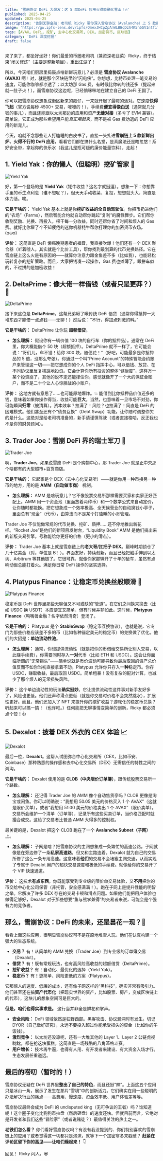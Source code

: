 ```yaml
---
title: '雪崩协议 DeFi 大爆发：这 5 款DeFi 应用火得能融化雪山！🔥'
published: 2025-04-25
updated: 2025-04-25
description: '告别无聊金融！老司机 Ricky 带你深入雪崩协议（Avalanche）上 5 款颠覆性的 DeFi 应用，看看它们怎么帮你“搞钱”（或者搞事情）。跟上节奏，一起发财（或者先吃土）！🍞'
image: 'https://gw.ipfs-lens.dev/ipfs/QmexJHCpZpAnWLBBqDzA4K5h5SV1ntfifvjdMLps5AGsHx?filename=20250425232815750.png'
tags: [AVAX, DeFi, 挖矿, 去中心化交易所, DEX, 加密货币, 区块链]
category: 'DeFi 深度挖掘'
draft: false
---
```


来了来了，都坐好坐好！你们最爱的币圈老司机（兼资深老韭菜）Ricky，终于结束“闭关修炼”（主要是整新项目），重出江湖了！

所以，今天咱们厨房里捣鼓点啥新鲜玩意儿？必须是 **雪崩协议 Avalanche (AVAX)** 啊！对，就是那个区块链里的“闪电侠”。你想想，比特币处理一笔交易的速度，可能你咖啡都凉透了；以太坊那 Gas 费，有时候比你转的钱还多（提起来就一肚子火！），而雪崩协议这边呢，已经悄咪咪地在建立自己的 DeFi 王国了。

你可以把雪崩协议想象成街区新来的靓仔，一来就开起了最嗨的派对。它速度**快得飞起**（官方说每秒 4500+ 交易，嗖嗖的！），手续费**便宜得像白送**（通常就几分钱的事儿），而且还能跟以太坊那边的应用和资产**无缝对接**（多亏了 EVM 兼容）。简单说，它正成为那些希望用户能*真正用起来*，而不是被 Gas 费劝退的 DeFi 应用的新宠儿。

今天，咱就不念那些让人打瞌睡的白皮书了，直接一头扎进**雪崩链上 5 款新鲜出炉、火得不行的 DeFi 应用**，看看它们都在搞什么名堂，是真魔法还是瞎忽悠！系好安全带，拿起你的快乐水（我这儿是瓶可疑的廉价能量饮料），走起！

## 1. Yield Yak：你的懒人（但聪明）挖矿管家 🐃

![Yield Yak](https://gw.ipfs-lens.dev/ipfs/QmdBj6Rp3wryxnSs9vei3Mpq8uJEQ1whqSWicuoy848BCk?filename=20250425233247480.png)

好，第一个登场的是 **Yield Yak**（牦牛收益？这名字就挺逗）。想象一下：你想靠手里的币生点利息（谁不想呢？），但天天手动收菜、复投，想想就头大，简直是体力活。唉。

**它是干啥的：** Yield Yak 基本上就是你**挖矿收益的全自动驾驶仪**。你把币扔进他们的“农场”（Farms），然后智能合约就自动帮你跳起“复利”的魔性舞步。它们帮你收割奖励、兑换、再投入，榨干每一分收益，同时还帮你省了时间和烦人的 Gas 费。就好比你雇了个不知疲倦的迷你机器牦牛帮你打理你的加密货币农场。 (ಡωಡ)

**评价：** 这简直是 DeFi 懒癌晚期患者的福音，我直接吹爆！他们还有一个 DEX 聚合器（听着唬人，其实就是个比价工具），帮你找到最划算的代币兑换路径。它在雪崩链上这么火是有原因的——就算你注意力跟金鱼差不多（比如我），也能轻松玩转复杂的挖矿策略。而且，大家把钱凑一起操作，Gas 费也摊薄了，跟拼车似的，不过拼的是加密收益！

## 2. DeltaPrime：像大佬一样借钱（或者只是更莽？）🧐

![DeltaPrime](https://gw.ipfs-lens.dev/ipfs/QmTcHxppL3udPzr8TnVCpBbpzYjG4LbpD1Y2ShESn1iiMZ?filename=20250425233642679.png)

接下来这位是 **DeltaPrime**。这帮兄弟瞅了瞅传统 DeFi 借贷（通常你得抵押一大堆东西才能借一点点钱——无聊！）然后说：“不行，得加点刺激的料。”

**它是干啥的：** DeltaPrime 让你玩 **超额借贷**。

* **怎么理解：** 假设你有一辆价值 100 块的自行车（你的抵押品）。通常在 DeFi 里，你大概能借个 50 块（超额抵押）。DeltaPrime 就不一样了，它可能会说：“哥们儿，车不错！给你 300 块，随便花！”（好吧，可能最多是你抵押品的 5 倍，没那么夸张）。你通过一个叫“Prime Account”的特殊智能合约账户来管理这一切——把它想成你的个人 DeFi 指挥中心，可以借钱、放贷、在不同协议里反复横跳地投资。它会计算你所有投资的整体“健康度”，这样万一某个投资崩了，其他的说不定还能撑住你。感觉就像开了一个大的保证金账户，而不是二十个让人心惊胆战的小账户。

**评价：** 这地方就有意思了……也可能原地爆炸。💥 能借到比你抵押品价值还多的钱，意味着如果你操作得当，收益可能**巨大**。当然，也意味着一旦市场不对劲，你可能瞬间**归零**（被清算）。资本效率？拉满了！风险？也拉满了！简直是 DeFi 的困难模式。他们甚至还有个“债务互换”（Debt Swap）功能，让你随时调整你欠的是什么。这绝对是给老司机准备的，新手请谨慎驾驶（或者直接梭哈，反正我也不是你的财务顾问）。

## 3. Trader Joe：雪崩 DeFi 界的瑞士军刀 🔪

![Trader Joe](https://gw.ipfs-lens.dev/ipfs/QmTcHxppL3udPzr8TnVCpBbpzYjG4LbpD1Y2ShESn1iiMZ?filename=20250425233642679.png)

啊，**Trader Joe**。如果说雪崩 DeFi 是个购物中心，那 Trader Joe 就是正中央那个啥都有的大型超市+百货商店。

**它是干啥的：** 它起家是个 DEX（去中心化交易所）——就是你用一种币换另一种币的地方，用的是 **AMM（自动做市商）** 机制。

* **怎么理解：** AMM 是啥玩意儿？它不像股票交易所那样需要买家和卖家正好匹配上。AMM 用一个资金池（里面放着两种币）和一个数学公式来自动定价，让你随时都能换。把它想象成一个效率极高、全天候营业的自动换钱小亭子，里面总有“现金”（代币），由算法而不是某个打瞌睡的小哥管理。

Trader Joe 不仅能做常规的代币兑换、挖矿、质押……还不停地推出新花样。“Rocket Joe”是他们的新项目发射台，“Liquidity Book” AMM 是他们搞出来的新版交易引擎，号称能给你更好的价格（更小的滑点）。

**评价：** Trader Joe 基本上就是雪崩链上的**老大哥/扛把子 DEX**。巅峰时期锁仓了几十亿美金（对，单位是 B！）。界面友好，持续创新，而且已经把触手伸到以太坊、Arbitrum 等其他链了。它很可靠，就像你家那辆开了十年的破车，虽然有点响动但总能打着火。满足你日常 DeFi 操作的坚实选择。

## 4. Platypus Finance：让稳定币兑换丝般顺滑 🦆

![Platypus Finance](https://gw.ipfs-lens.dev/ipfs/QmdfBY1NjdqNiMHmfgDVYEk4QX7Gj1KLMyW4V3uvYGUfL8?filename=20250425233822043.png)

稳定币是 DeFi 世界里那些无聊但又不可或缺的“管道”。在它们之间换来换去（比如 USDC 换 USDT）本应便宜又简单，但有时候并非如此。这时候，**Platypus Finance**（鸭嘴兽金融？名字依然清奇）登场了。

**它是干啥的：** Platypus 是个 **StableSwap**（稳定币互换协议），也就是说，它专门为那些价格应该差不多的币（比如各种锚定美元的稳定币）的兑换做了优化。他们的大招是：**单边流动性池**。

* **怎么理解：** 通常，你想提供流动性（就是把你的币借给交易所让别人交易，以此赚手续费），你需要同时存入**一对**代币（比如 ETH 和 USDC）。这会让你面临所谓的“无常损失”——简单说就是币价波动可能导致你最后取回的资产总价值反而不如你当初直接拿着不动。Platypus 允许你只存入**一种**稳定币。你存 USDC，赚取收益，最后取回 USDC。简单粗暴！没有复杂的配对计算，也减少了那个烦人的无常损失风险。

**评价：** 这个单边流动性的玩法**确实挺妙**。它让提供流动性这件事对新手友好多了，风险也更低。他们还声称滑点更低（就是你交易时价格不会突然跳水），扩展性更好。而且，他们还加入了 NFT 来提升你的挖矿收益？游戏化的稳定币兑换？听起来可以搞一搞！（也许吧。）任何能把无聊事情变简单的创新，Ricky 都必须点个赞！👍

## 5. Dexalot：披着 DEX 外衣的 CEX 体验 📈

![Dexalot](https://gw.ipfs-lens.dev/ipfs/QmTcHxppL3udPzr8TnVCpBbpzYjG4LbpD1Y2ShESn1iiMZ?filename=20250425233642679.png)

最后一位，**Dexalot**。这帮人试图弥合中心化交易所（CEX，比如币安、Coinbase）那种熟悉的操作感和去中心化交易所（DEX）无需信任的特性之间的鸿沟。

**它是干啥的：** Dexalot 使用的是 **CLOB（中央限价订单簿）**，跟传统股票交易所一个路数。

* **怎么理解：** 还记得 Trader Joe 的 AMM 像个自动售货亭吗？CLOB 更像是淘宝或闲鱼。你可以明确说：“我想用 50.05 美元的价格买入 1 个 AVAX”（这就是限价买单），或者“我想用 51.00 美元的价格卖出 1 个 AVAX”（限价卖单）。交易所会维护一个清单（订单簿），记录所有这些买卖订单，当价格匹配时就撮合成交。这给了交易者比普通 AMM 大得多的控制权。

最关键的是，Dexalot 把这个 CLOB 跑在了一个 **Avalanche Subnet（子网）** 上。

* **怎么理解：** 子网是啥？把雪崩协议的主网想象成一条繁忙的高速公路。子网就像是在旁边修了一条**私家高速路**，但又和主路连着。Dexalot 就为自己的交易所修了这么一条专用高速。这意味着**他们**的交易不会堵塞主网交通，从而实现了专属于 Dexalot 用户的超快交易速度和极低的手续费。就像给你的交易开了个 VIP 快速通道。

**评价：** 这技术**有点东西**。你既能享受到专业级的限价单交易体验，又**不用**把你的币交给中心化公司保管（非托管，安全感满满！）。跑在子网上是提升性能的明智之举。它解决了许多 DEX 存在的交易卡顿和滑点问题。如果他们能把用户体验也做得足够好，Dexalot 对于那些想要“鱼与熊掌兼得”的交易者来说，可能会是个强有力的竞争者。

## 那么，雪崩协议：DeFi 的未来，还是昙花一现？🤔

看看上面这些应用，很明显雪崩协议可不是在原地堆雪人玩。他们在认真构建一个强大的生态系统。

* **交易？** 有！从简单的 AMM 兑换（Trader Joe）到专业级的订单簿交易（Dexalot）。
* **借贷？** 有！既有常规玩法，也有高风险高收益的超额借贷（DeltaPrime）。
* **挖矿收益？** 有！自动化、最优化的选择（Yield Yak）。
* **稳定币？** 有！更简单、风险更低的方案（Platypus）。

它那惊人的速度、低廉的成本，还有像子网这样的“黑科技”，确实非常有吸引力。他们甚至还在搞**资产代币化**（把现实世界的资产，比如股票、房产，变成区块链上的代币），这块儿的想象空间可是巨大的。

**但是，咱们也得实事求是。** 这行当并非全是鲜花和掌声。

* **安全风险：** DeFi 领域依然是狂野西部。黑客攻击、协议漏洞时有发生。切记 DYOR（自己做好研究），永远不要投入超过你能承受损失的资金（比如你的午饭钱）。
* **激烈竞争：** 以太坊还没凉呢，还有一大堆其他的 Layer 1、Layer 2 公链虎视眈眈，都在抢这块蛋糕。这简直是一场残酷的八角笼格斗赛。
* **用户增长：** 技术再牛逼，也得有人用、有开发者来建设、有大资金入场才行。生态发展任重道远。

## 最后的唠叨（暂时的！）

雪崩协议无疑在 DeFi 世界里**整出了自己的特色**，而且还挺“辣”。上面这五个应用只是冰山一角，展示了发生在那片“雪境”中的创新活力。它们确实在用一些聪明的办法解决行业的痛点——高费用、慢速度、资金效率低、用户体验差等等。

雪崩协议最终会成为 DeFi 的 undisputed king（无可争议的王者）吗？谁知道呢！这个圈子变化比狗狗币拉盘（然后砸盘）的速度还快。但就目前而言，它绝对是开发者和我们这些“冒险家”（或者说赌徒？）最值得关注的热土之一。

**老铁们怎么看？** 你们看好雪崩协议吗？有没有我没提到的、你们特别喜欢的雪崩链上的应用？或者觉得这一切都只是泡沫，就等下一个加密寒冬来戳破？ **赶紧在评论区留下你的高见——让咱们燥起来！** 👇

回见！
Ricky 闪人。😎
